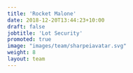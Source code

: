 ```yaml
---
title: 'Rocket Malone'
date: 2018-12-20T13:44:23+10:00
draft: false
jobtitle: 'Lot Security'
promoted: true
image: "images/team/sharpeiavatar.svg"
weight: 8
layout: team
---
```


